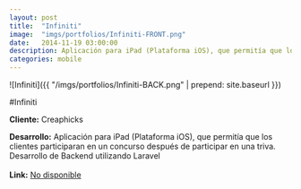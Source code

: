 ```yaml
---
layout:	post
title:	"Infiniti"
image:	"imgs/portfolios/Infiniti-FRONT.png"
date:   2014-11-19 03:00:00
description: Aplicación para iPad (Plataforma iOS), que permitía que los clientes participaran en un concurso después de participar en una triva. Desarrollo de Backend utilizando Laravel
categories: mobile
---
```

![Infiniti]({{ "/imgs/portfolios/Infiniti-BACK.png" | prepend: site.baseurl }})

#Infiniti

**Cliente:** Creaphicks

**Desarrollo:** Aplicación para iPad (Plataforma iOS), que permitía que los clientes participaran en un concurso después de participar en una triva. Desarrollo de Backend utilizando Laravel
<br><br>
**Link:**
<a class="link" href="#" target="blank"> No disponible</a>